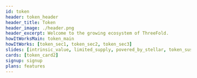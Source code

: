 ```yaml
---
id: token
header: token_header
header_title: Token
header_image: ./header.png
header_excerpt: Welcome to the growing ecosystem of ThreeFold.
howItWorksMain: token_main
howItWorks: [token_sec1, token_sec2, token_sec3]
slides: [intrinsic_value, limited_supply, povered_by_stellar, token_sustainable]
cards: [token_card2]
signup: signup
plans: features
---
```

